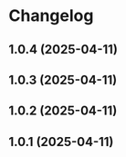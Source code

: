 # Changelog

## 1.0.4 (2025-04-11)

## 1.0.3 (2025-04-11)

## 1.0.2 (2025-04-11)

## 1.0.1 (2025-04-11)
